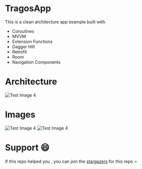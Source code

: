 # TragosApp
This is a clean architecture app example built with

- Coroutines
- MVVM
- Extension Functions
- Dagger Hilt
- Retrofit
- Room
- Navigation Components

# Architecture

![Test Image 4](https://github.com/AnDevCba/GitHubMVP/raw/master/images/architecture_android.png)

# Images

![Test Image 4](https://i.imgur.com/Lsqjego.png)
![Test Image 4](https://i.imgur.com/VKatXbv.png)

# Support 😄

If this repo helped you , you can join the [stargazers](https://github.com/gastsail/TragosApp/stargazers) for this repo ⭐




